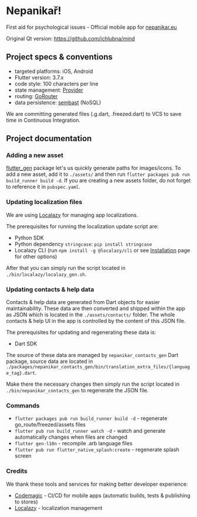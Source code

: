 # Nepanikař!

First aid for psychological issues - Official mobile app for [nepanikar.eu](https://nepanikar.eu/)

Original Qt version: https://github.com/ichlubna/mind

## Project specs & conventions

- targeted platforms: iOS, Android
- Flutter version: 3.7.x
- code style: 100 characters per line
- state management: [Provider](https://pub.dev/packages/provider)
- routing: [GoRouter](https://pub.dev/packages/go_router)
- data persistence: [sembast](https://pub.dev/packages/sembast) (NoSQL)

We are committing generated files (.g.dart, .freezed.dart) to VCS to save time in Continuous Integration.

## Project documentation

### Adding a new asset

[flutter_gen](https://pub.dev/packages/flutter_gen) package let's us quickly generate paths for images/icons.
To add a new asset, add it to `./assets/` and then run `flutter packages pub run build_runner build -d`.
If you are creating a new assets folder, do not forget to reference it in `pubspec.yaml`.

### Updating localization files

We are using [Localazy](https://localazy.com/) for managing app localizations.

The prerequisites for running the localization update script are:

- Python SDK
- Python dependency `stringcase`: `pip install stringcase`
- Localazy CLI (run `npm install -g @localazy/cli` or see [Installation](https://localazy.com/docs/cli/installation)
  page for other options)

After that you can simply run the script located in `./bin/localazy/localazy_gen.sh`.

### Updating contacts & help data

Contacts & help data are generated from Dart objects for easier maintainability. These data are then converted and
shipped within the app as JSON which is located in the `./assets/contacts/` folder. The whole contacts & help UI in 
the app is controlled by the content of this JSON file.

The prerequisites for updating and regenerating these data is:

- Dart SDK

The source of these data are managed by `nepanikar_contacts_gen` Dart package, source data are located 
in `./packages/nepanikar_contacts_gen/bin/translation_extra_files/{language_tag}.dart`. 

Make there the necessary changes then simply run the script located in `./bin/nepanikar_contacts_gen` 
to regenerate the JSON file.

### Commands

- `flutter packages pub run build_runner build -d` - regenerate go_route/freezed/assets files
- `flutter pub run build_runner watch -d` - watch and generate automatically changes when files are changed
- `flutter gen-l10n` - recompile .arb language files
- `flutter pub run flutter_native_splash:create` - regenerate splash screen

### Credits
We thank these tools and services for making better developer experience:
- [Codemagic](https://codemagic.io/) - CI/CD for mobile apps (automatic builds, tests & publishing to stores)
- [Localazy](https://localazy.com/) - localization management